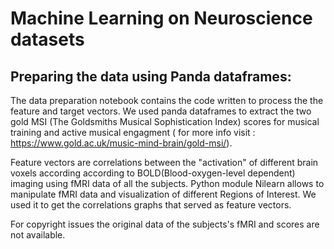 # Machine Learning on Neuroscience datasets

## Preparing the data using Panda dataframes:

  The data preparation notebook contains the code written to process the the feature and target vectors.
We used panda dataframes to extract the two gold MSI (The Goldsmiths Musical Sophistication Index) scores for musical training and active musical engagment ( for more info visit : https://www.gold.ac.uk/music-mind-brain/gold-msi/).

  Feature vectors are correlations between the "activation" of different brain voxels according according to BOLD(Blood-oxygen-level dependent) imaging using fMRI data of all the subjects.
  Python module Nilearn allows to manipulate fMRI data and visualization of different Regions of Interest. We used it to get the correlations graphs that served as feature vectors.
  
For copyright issues the original data of the subjects's fMRI and scores are not available.


  
  

